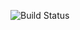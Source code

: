 ![Build Status](https://https://github.com/loladeajayi/Selenium_Python_Web/actions/workflows/python-app.yml/badge.svg)